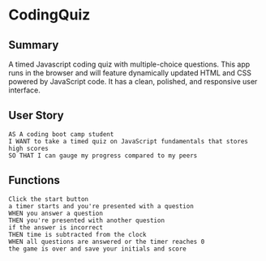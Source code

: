 # CodingQuiz


## Summary

A timed Javascript coding quiz with multiple-choice questions. This app runs in the browser and will feature dynamically updated HTML and CSS powered by JavaScript code. It has a clean, polished, and responsive user interface. 

## User Story

```
AS A coding boot camp student
I WANT to take a timed quiz on JavaScript fundamentals that stores high scores
SO THAT I can gauge my progress compared to my peers
```

## Functions

```
Click the start button
a timer starts and you're presented with a question
WHEN you answer a question
THEN you're presented with another question
if the answer is incorrect
THEN time is subtracted from the clock
WHEN all questions are answered or the timer reaches 0
the game is over and save your initials and score
```

